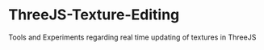 # ThreeJS-Texture-Editing
Tools and Experiments regarding real time updating of textures in ThreeJS
